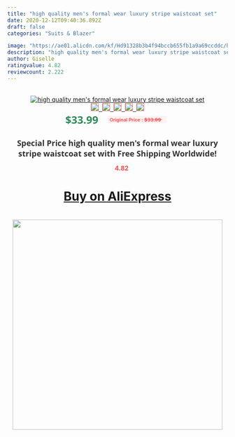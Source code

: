 ```yaml
---
title: "high quality men's formal wear luxury stripe waistcoat set"
date: 2020-12-12T09:40:36.892Z
draft: false
categories: "Suits & Blazer"

image: "https://ae01.alicdn.com/kf/Hd91328b3b4f94bccb655fb1a9a69ccddc/high-quality-men-s-formal-wear-luxury-stripe-waistcoat-set.jpg"
description: "high quality men's formal wear luxury stripe waistcoat set"
author: Giselle
ratingvalue: 4.82
reviewcount: 2.222
---
```

<br>
<div style="text-align: center;">
<a href="https://s.click.aliexpress.com/e/_AeEXmV" target="_blank" rel="nofollow noopener noreferrer"><img alt="high quality men's formal wear luxury stripe waistcoat set" class="magnifier-image" src="https://ae01.alicdn.com/kf/Hd91328b3b4f94bccb655fb1a9a69ccddc/high-quality-men-s-formal-wear-luxury-stripe-waistcoat-set.jpg_640x640.jpg">
<br>
<img style="border:1px solid salmon" src="https://ae01.alicdn.com/kf/Hd91328b3b4f94bccb655fb1a9a69ccddc/high-quality-men-s-formal-wear-luxury-stripe-waistcoat-set.jpg_120x120.jpg">&nbsp;&nbsp;<img style="border:1px solid salmon" src="_120x120.jpg">&nbsp;&nbsp;<img style="border:1px solid salmon" src="_120x120.jpg">&nbsp;&nbsp;<img style="border:1px solid salmon" src="_120x120.jpg">&nbsp;&nbsp;<img style="border:1px solid salmon" src="_120x120.jpg"></a></div><br0>
<div style="text-align: center;"><span style="background-color: white; border: 0px; box-sizing: border-box; color: seagreen; display: inline-block; font-family: &quot;open sans&quot; , &quot;arial&quot; , &quot;helvetica&quot; , sans-serif , &quot;heiti&quot;; font-size: 24px; font-stretch: inherit; font-weight: 700; line-height: inherit; margin: 0px 10px 0px 0px; padding: 0px; vertical-align: middle;">$33.99 </span>
<span style="background: rgb(255 , 241 , 241); border-radius: 3px; border: 0px; box-sizing: border-box; color: #ff4747; display: inline-block; font-family: inherit; font-size: 12px; font-stretch: inherit; font-style: inherit; font-variant: inherit; font-weight: 600; line-height: inherit; margin: 0px; padding: 2px 5px; transform: scale(0.9); vertical-align: middle;">Original Price : <b style="text-decoration: line-through;">$33.99 </b> &nbsp;&nbsp;</span></div>
<h1 style="color: #333333; display: inline-block; font-family: &quot;open sans&quot; , &quot;arial&quot; , &quot;helvetica&quot; , sans-serif , &quot;heiti&quot;; font-size: 18px; font-stretch: inherit; font-weight: 700; text-align: center;">Special Price high quality men's formal wear luxury stripe waistcoat set with Free Shipping Worldwide!</h1>
<div style="color: #ff4747; text-align: center;">
<img src="https://4.bp.blogspot.com/-M0ZcTcb-5uY/XleCXlxnR4I/AAAAAAAAAEc/OrjgMkXV1oMQFaCRZj5HQwOCBcu3w1FegCPcBGAYYCw/s1600/star.png" style="height: 15px;">&nbsp;<b>4.82</b></div>
<div class="button_cont" align="center"><a class="buynow_a" href="https://s.click.aliexpress.com/e/_AeEXmV" target="_blank" rel="nofollow noopener noreferrer"><H1>Buy on AliExpress</H1></a></div><br>
<div class="separator" style="clear: both; text-align: center;">
<img src="https://lh3.googleusercontent.com/-pTy5HemUv9M/XlePHvY0dAI/AAAAAAAAAE4/0nX5iRUoIWY8eMW9Dpxeirr157OZliDIgCLcBGAsYHQ/s1600/badge.gif" width="480">
</div>
